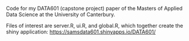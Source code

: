 Code for my DATA601 (capstone project) paper of the Masters of Applied Data Science at the University of Canterbury.

Files of interest are server.R, ui.R, and global.R, which together create the shiny application: https://samsdata601.shinyapps.io/DATA601/
